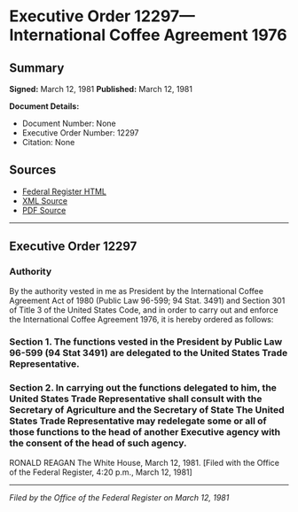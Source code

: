 # Executive Order 12297—International Coffee Agreement 1976

## Summary

**Signed:** March 12, 1981
**Published:** March 12, 1981

**Document Details:**
- Document Number: None
- Executive Order Number: 12297
- Citation: None

## Sources
- [Federal Register HTML](https://www.presidency.ucsb.edu/documents/executive-order-12297-international-coffee-agreement-1976)
- [XML Source](None)
- [PDF Source](None)

---

## Executive Order 12297

### Authority

By the authority vested in me as President by the International Coffee Agreement Act of 1980 (Public Law 96-599; 94 Stat. 3491) and Section 301 of Title 3 of the United States Code, and in order to carry out and enforce the International Coffee Agreement 1976, it is hereby ordered as follows:
### Section 1. The functions vested in the President by Public Law 96-599 (94 Stat 3491) are delegated to the United States Trade Representative.

### Section 2. In carrying out the functions delegated to him, the United States Trade Representative shall consult with the Secretary of Agriculture and the Secretary of State The United States Trade Representative may redelegate some or all of those functions to the head of another Executive agency with the consent of the head of such agency.

RONALD REAGAN
The White House,
March 12, 1981.
[Filed with the Office of the Federal Register, 4:20 p.m., March 12, 1981]

---

*Filed by the Office of the Federal Register on March 12, 1981*

